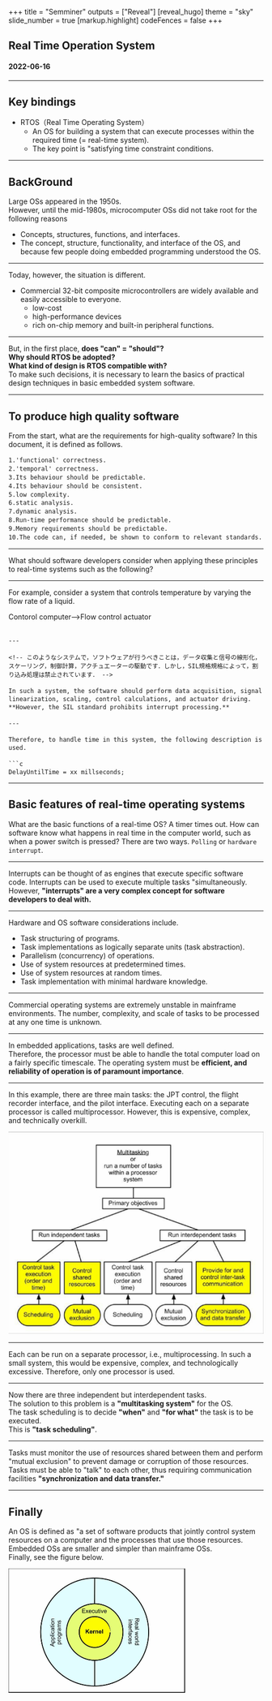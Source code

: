 +++
title = "Semminer"
outputs = ["Reveal"]
[reveal_hugo]
theme = "sky"
slide_number = true
[markup.highlight]
codeFences = false
+++

## Real Time Operation System

#### 2022-06-16

---

## Key bindings

- RTOS（Real Time Operating System）
  - An OS for building a system that can execute processes within the required time (= real-time system).
  - The key point is "satisfying time constraint conditions.

---

## BackGround

<!-- 大型OSは1950年代に登場しました．
しかし，1980年代の半ばまで，マイコンOSは以下の理由から定着しませんでした．
概念，構造，機能，インターフェース
そして，組み込みプログラミングをする人たちの中に，OSを理解している人が少なかったためです． -->

Large OSs appeared in the 1950s.  
However, until the mid-1980s, microcomputer OSs did not take root for the following reasons

- Concepts, structures, functions, and interfaces.
- The concept, structure, functionality, and interface of the OS, and because few people doing embedded programming understood the OS.

---

<!-- しかし現在では，事情が異なります
商用の32bitの複合マイコンが普及していて，誰もが手軽に入手できます．
そしてこれらは(And these are)，これらは低コストで高性能なデバイスであり、豊富なオンチップメモリと周辺機能を内蔵しています． -->

Today, however, the situation is different.

- Commercial 32-bit composite microcontrollers are widely available and easily accessible to everyone.
  - low-cost
  - high-performance devices
  - rich on-chip memory and built-in peripheral functions.

---

<!-- しかし，そもそも，「できる」こと=「やるべき」ことなのか？
・なぜRTOSを採用するのか？
・RTOSが適合する設計とはどのようなものなのか？
このような判断をするために，私たちは基本的な組み込みシステムのソフトウェアにおける実用的な設計手法の基礎を学ぶ必要があります．
 -->

But, in the first place, **does "can" = "should"?**  
**Why should RTOS be adopted?**  
**What kind of design is RTOS compatible with?**  
To make such decisions, it is necessary to learn the basics of practical design techniques in basic embedded system software.

---

## To produce high quality software

<!-- 高品質なソフトウェアの条件とは何でしょう？
本書では，以下のように定義されています． -->

From the start, what are the requirements for high-quality software?
In this document, it is defined as follows.

```md
1.'functional' correctness.
2.'temporal' correctness.
3.Its behaviour should be predictable.
4.Its behaviour should be consistent.
5.low complexity.
6.static analysis.
7.dynamic analysis.
8.Run-time performance should be predictable.
9.Memory requirements should be predictable.
10.The code can, if needed, be shown to conform to relevant standards.
```

---

<!-- これらの原則を，次のようなリアルタイムシステムに適用するとして，ソフトウェア開発者はどのようなことを考えるべきでしょうか？ -->

What should software developers consider when applying these principles to real-time systems such as the following?

---

<!-- 例えば，液体の流量を変化させて温度を制御するシステムを考えてみます． -->

For example, consider a system that controls temperature by varying the flow rate of a liquid.

<!-- ```md
Temperature sensore-->Contorol computer-->Flow control actuator

````-->

---

<!-- このようなシステムで，ソフトウェアが行うべきことは，データ収集と信号の線形化，スケーリング，制御計算，アクチュエーターの駆動です．しかし，SIL規格規格によって，割り込み処理は禁止されています． -->

In such a system, the software should perform data acquisition, signal linearization, scaling, control calculations, and actuator driving.
**However, the SIL standard prohibits interrupt processing.**

---

Therefore, to handle time in this system, the following description is used.

```c
DelayUntilTime = xx millseconds;
````

---

## Basic features of real-time operating systems

<!-- このように，組み込みプログラミングでは，高級言語の知識だけでなく，マシンのハードウェアや機能に関する専門的な知識を持っている必要があります．
Thus, embedded programming requires not only knowledge of high-level languages, but also specialized knowledge of the machine's hardware and functionality. -->

What are the basic functions of a real-time OS?
A timer times out. How can software know what happens in real time in the computer world, such as when a power switch is pressed?
There are two ways. `Polling` or `hardware interrupt`.

<!-- リアルタイムOSの基本機能は何でしょうか．
タイマーがタイムアウトした．電源スイッチが押されたかなど，コンピューターの世界でリアルタイムに起こる出来事を，ソフトウェアはどうやって知ることができるのか？
それには2つの方法があります．ポーリングか割り込みです． -->

---

<!-- 割り込みは，特定のソフトウェアのコードを実行するエンジンと考えることができます．
割り込みを利用することで、複数のタスクを「同時に」実行することができます．
しかし，「割り込み」はソフトウェア開発者が扱うには，非常に複雑な概念です．
オペレーティングシステムの中心的な機能は、コード作成者からこの負担を取り除くことです。OSはプログラマーからコンピュータの複雑な部分を取り除き、プログラマーを本来の仕事に集中できるようにします。 -->

Interrupts can be thought of as engines that execute specific software code.
Interrupts can be used to execute multiple tasks "simultaneously.
However, **"interrupts" are a very complex concept for software developers to deal with.**

<!-- The central function of an operating system is to remove this burden from the code author; the OS removes the complexity of the computer from the programmer, allowing the programmer to focus on his or her primary task. -->

---

Hardware and OS software considerations include.

- Task structuring of programs.
- Task implementations as logically separate units (task abstraction).
- Parallelism (concurrency) of operations.
- Use of system resources at predetermined times.
- Use of system resources at random times.
- Task implementation with minimal hardware knowledge.

---

Commercial operating systems are extremely unstable in mainframe environments. The number, complexity, and scale of tasks to be processed at any one time is unknown.

---

In embedded applications, tasks are well defined.  
Therefore, the processor must be able to handle the total computer load on a fairly specific timescale.
The operating system must be **efficient, and reliability of operation is of paramount importance**.

---

<!-- 市販のOSは，メインフレームの環境は非常に不安定です．一度に処理するタスクの数、複雑さ、規模が未知数です．

組み込みアプリケーションでは、タスクの定義が明確です。そのためプロセッサは、コンピュータの総負荷量をかなり具体的なタイムスケールで処理できなければなりません。
したがって、OSは効率的である必要があるし，動作の信頼性が最も重要です。
例えば，この例では、3つの主要なタスクがあります。JPT制御、フライトレコーダーインターフェイス、パイロットインターフェイスです．
それぞれを別々のプロセッサで執行することはマルチプロセッサといいます．
しかし，これは高コストだし，複雑で，技術的に行き過ぎています． -->

In this example, there are three main tasks: the JPT control, the flight recorder interface, and the pilot interface.
Executing each on a separate processor is called multiprocessor.
However, this is expensive, complex, and technically overkill.

<img src="images/figure_1.png">

---

<!-- それぞれを別々のプロセッサで実行する、つまりマルチプロセッシングが可能です。このような小さなシステムでは、これは高価で複雑であり、技術的に行き過ぎとなります。そのため、1つのプロセッサのみを使用します。
注意　シングルプロセッサのマルチタスク設計を「マルチタスク」システムといい，マルチプロセッサとは区別します． -->

Each can be run on a separate processor, i.e., multiprocessing. In such a small system, this would be expensive, complex, and technologically excessive. Therefore, only one processor is used.

<!-- Note A single-processor multitasking design is called a "multitasking" system and is distinguished from a multiprocessor. -->

---

<!-- いま，3つの独立した、しかし相互に依存するタスクが存在しています．
これを解決するのが，OSの「マルチタスクシステム」です．
「いつ」「何のために」タスクを実行するかを決めなければなりません。「タスクスケジューリング」です。 -->

Now there are three independent but interdependent tasks.  
The solution to this problem is a **"multitasking system"** for the OS.  
The task scheduling is to decide **"when"** and **"for what"** the task is to be executed.  
This is **"task scheduling"**.

---

<!--
タスク間で共有される資源の使用を監視し，その資源の損傷や破損を防ぐ「相互排除」を行わなければなりません．タスクはお互いに「話す」ことができなければならないので、通信設備が必要になります 「同期とデータ転送」．
例えば、シングルボードのデジタルコントローラーに、複数の独立した制御チャンネルを実装します。これらのタスクは、互いに通信する必要なく、業務を進めることができます。 -->

Tasks must monitor the use of resources shared between them and perform "mutual exclusion" to prevent damage or corruption of those resources.  
Tasks must be able to "talk" to each other, thus requiring communication facilities **"synchronization and data transfer."**

<!-- For example, implement several independent control channels on a single-board digital controller. These tasks can proceed without the need to communicate with each other. -->

---

## Finally

An OS is defined as "a set of software products that jointly control system resources on a computer and the processes that use those resources.
Embedded OSs are smaller and simpler than mainframe OSs.  
Finally, see the figure below.

<img src="images/figure_2.png">

<!--
An OS is defined as "a set of software products that jointly control system resources on a computer and the processes that use those resources.
Embedded OSs are smaller and simpler than mainframe OSs.
See the figure below.
Programmers use RTOS software by calling resources via the outer ring portion, the application programming interface (API).
In an embedded OS, programmers do not need hardware or low-level programming knowledge to handle system functions.
The safe operation of the system depends entirely on the executive and kernel design.

OSとは「コンピュータ上のシステム資源とその資源を利用するプロセスを共同で制御するソフトウェア製品の集合」であると定義されています。
組込み型OSは、メインフレーム型に比べて小型で単純です。
以下の図を見てください．
プログラマーは外側のリングの部分，アプリケーションプログラミングインターフェース（API）を介してリソースを呼び出すことで、RTOSソフトウェアを使用します．
組み込み型OSでは，プログラマーがシステム機能を扱うために，ハードウェアや低レベルのプログラミングの知識は必要ありません．
システムの安全な動作は、エグゼクティブとカーネルの設計に完全に依存します。 -->
